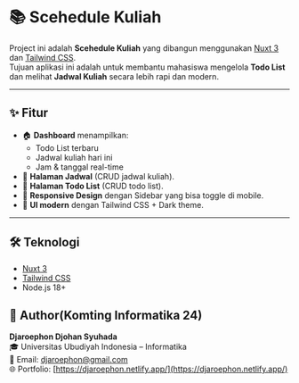# 📚 Scehedule Kuliah

Project ini adalah **Scehedule Kuliah** yang dibangun menggunakan [Nuxt 3](https://nuxt.com/) dan [Tailwind CSS](https://tailwindcss.com/).  
Tujuan aplikasi ini adalah untuk membantu mahasiswa mengelola **Todo List** dan melihat **Jadwal Kuliah** secara lebih rapi dan modern.

---

## ✨ Fitur
- 🏠 **Dashboard** menampilkan:
  - Todo List terbaru
  - Jadwal kuliah hari ini
  - Jam & tanggal real-time
- 📅 **Halaman Jadwal** (CRUD jadwal kuliah).
- 📝 **Halaman Todo List** (CRUD todo list).
- 📱 **Responsive Design** dengan Sidebar yang bisa toggle di mobile.
- 🎨 **UI modern** dengan Tailwind CSS + Dark theme.

---

## 🛠️ Teknologi
- [Nuxt 3](https://nuxt.com/)
- [Tailwind CSS](https://tailwindcss.com/)
- Node.js 18+

## 👤 Author(Komting Informatika 24)

**Djaroephon Djohan Syuhada**  
🎓 Universitas Ubudiyah Indonesia – Informatika  
📧 Email: djaroephon@gmail.com  
🌐 Portfolio: [https://djaroephon.netlify.app/](https://djaroephon.netlify.app/)
